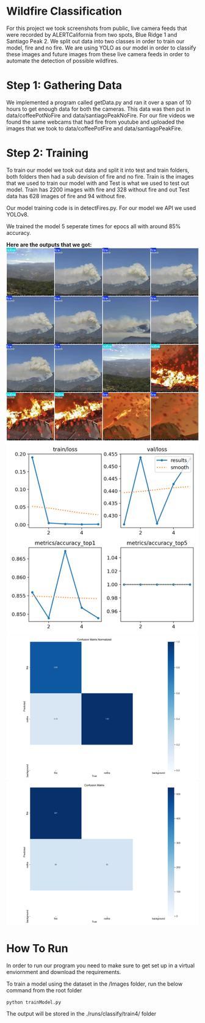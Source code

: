 # Wildfire Classification 
For this project we took screenshots from public, live camera feeds that were recorded by ALERTCalifornia from two spots, Blue Ridge 1 and Santiago Peak 2.
We split out data into two classes in order to train our model, fire and no fire. We are using YOLO as our model in order to classify these images and future images from these
live camera feeds in order to automate the detection of possible wildfires. 

# Step 1: Gathering Data
We implemented a program called getData.py and ran it over a span of 10 hours to get enough data for both the cameras. This data was then put in data/coffeePotNoFire and data/santiagoPeakNoFire. For our fire videos we found the same webcams that had fire from youtube and uploaded the images that we took to data/coffeePotFire and data/santiagoPeakFire.

# Step 2: Training
To train our model we took out data and split it into test and train folders, both folders then had a sub devision of fire and no fire. Train is the images that we used to train our model with and Test is what we used to test out model. Train has 2200 images with fire and 328 without fire and out Test data has 628 images of fire and 94 without fire. 

Our model training code is in detectFires.py. For our model we API we used YOLOv8. 

We trained the model 5 seperate times for epocs all with around 85% accuracy. 

**Here are the outputs that we got:**
![alt text](image.png)
![alt text](image-1.png)
![alt text](image-2.png)
![alt text](image-3.png)

# How To Run 
In order to run our program you need to make sure to get set up in a virtual enviornment and download the requirements. 
 
To train a model using the dataset in the /Images folder, run the below command from the root folder
 ```
 python trainModel.py
 ```

 The output will be stored in the ./runs/classify/train4/ folder

 
